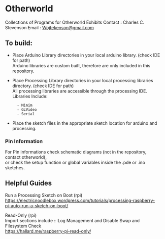 # Otherworld

Collections of Programs for Otherworld Exhibits
Contact : Charles C. Stevenson
Email : Wojtekenson@gmail.com

## To build:
	
* Place Arduino Library directories in your local arduino library. (check IDE for path)  
    Arduino libraries are custom built, therefore are only included in this repository.  
* Place Processing Library directories in your local processing libraries directory. (check IDE for path)  
    All processing libraries are accessible through the processing IDE.
    Libraries Include:
    
		- Minim  
		- GLVideo  
		- Serial
  
* Place the sketch files in the appropriate sketch location for arduino and processing.  

### Pin Information
For Pin informations check schematic diagrams (not in the repository, contact otherworld),   
or check the setup function or global variables inside the .pde or .ino sketches.   

## Helpful Guides  

Run a Processing Sketch on Boot (rpi)  
https://electricnoodlebox.wordpress.com/tutorials/processing-raspberry-pi-auto-run-a-sketch-on-boot/  

Read-Only (rpi)  
Import sections include :: Log Management and Disable Swap and Filesystem Check  
https://hallard.me/raspberry-pi-read-only/  

